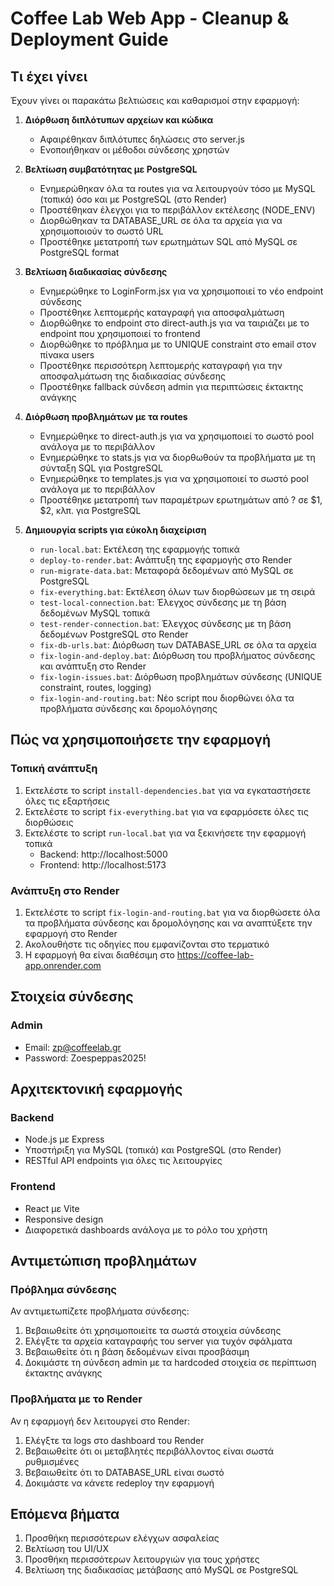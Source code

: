 # Coffee Lab Web App - Cleanup & Deployment Guide

## Τι έχει γίνει

Έχουν γίνει οι παρακάτω βελτιώσεις και καθαρισμοί στην εφαρμογή:

1. **Διόρθωση διπλότυπων αρχείων και κώδικα**
   - Αφαιρέθηκαν διπλότυπες δηλώσεις στο server.js
   - Ενοποιήθηκαν οι μέθοδοι σύνδεσης χρηστών

2. **Βελτίωση συμβατότητας με PostgreSQL**
   - Ενημερώθηκαν όλα τα routes για να λειτουργούν τόσο με MySQL (τοπικά) όσο και με PostgreSQL (στο Render)
   - Προστέθηκαν έλεγχοι για το περιβάλλον εκτέλεσης (NODE_ENV)
   - Διορθώθηκαν τα DATABASE_URL σε όλα τα αρχεία για να χρησιμοποιούν το σωστό URL
   - Προστέθηκε μετατροπή των ερωτημάτων SQL από MySQL σε PostgreSQL format

3. **Βελτίωση διαδικασίας σύνδεσης**
   - Ενημερώθηκε το LoginForm.jsx για να χρησιμοποιεί το νέο endpoint σύνδεσης
   - Προστέθηκε λεπτομερής καταγραφή για αποσφαλμάτωση
   - Διορθώθηκε το endpoint στο direct-auth.js για να ταιριάζει με το endpoint που χρησιμοποιεί το frontend
   - Διορθώθηκε το πρόβλημα με το UNIQUE constraint στο email στον πίνακα users
   - Προστέθηκε περισσότερη λεπτομερής καταγραφή για την αποσφαλμάτωση της διαδικασίας σύνδεσης
   - Προστέθηκε fallback σύνδεση admin για περιπτώσεις έκτακτης ανάγκης

4. **Διόρθωση προβλημάτων με τα routes**
   - Ενημερώθηκε το direct-auth.js για να χρησιμοποιεί το σωστό pool ανάλογα με το περιβάλλον
   - Ενημερώθηκε το stats.js για να διορθωθούν τα προβλήματα με τη σύνταξη SQL για PostgreSQL
   - Ενημερώθηκε το templates.js για να χρησιμοποιεί το σωστό pool ανάλογα με το περιβάλλον
   - Προστέθηκε μετατροπή των παραμέτρων ερωτημάτων από ? σε $1, $2, κλπ. για PostgreSQL

5. **Δημιουργία scripts για εύκολη διαχείριση**
   - `run-local.bat`: Εκτέλεση της εφαρμογής τοπικά
   - `deploy-to-render.bat`: Ανάπτυξη της εφαρμογής στο Render
   - `run-migrate-data.bat`: Μεταφορά δεδομένων από MySQL σε PostgreSQL
   - `fix-everything.bat`: Εκτέλεση όλων των διορθώσεων με τη σειρά
   - `test-local-connection.bat`: Έλεγχος σύνδεσης με τη βάση δεδομένων MySQL τοπικά
   - `test-render-connection.bat`: Έλεγχος σύνδεσης με τη βάση δεδομένων PostgreSQL στο Render
   - `fix-db-urls.bat`: Διόρθωση των DATABASE_URL σε όλα τα αρχεία
   - `fix-login-and-deploy.bat`: Διόρθωση του προβλήματος σύνδεσης και ανάπτυξη στο Render
   - `fix-login-issues.bat`: Διόρθωση προβλημάτων σύνδεσης (UNIQUE constraint, routes, logging)
   - `fix-login-and-routing.bat`: Νέο script που διορθώνει όλα τα προβλήματα σύνδεσης και δρομολόγησης

## Πώς να χρησιμοποιήσετε την εφαρμογή

### Τοπική ανάπτυξη

1. Εκτελέστε το script `install-dependencies.bat` για να εγκαταστήσετε όλες τις εξαρτήσεις
2. Εκτελέστε το script `fix-everything.bat` για να εφαρμόσετε όλες τις διορθώσεις
3. Εκτελέστε το script `run-local.bat` για να ξεκινήσετε την εφαρμογή τοπικά
   - Backend: http://localhost:5000
   - Frontend: http://localhost:5173

### Ανάπτυξη στο Render

1. Εκτελέστε το script `fix-login-and-routing.bat` για να διορθώσετε όλα τα προβλήματα σύνδεσης και δρομολόγησης και να αναπτύξετε την εφαρμογή στο Render
2. Ακολουθήστε τις οδηγίες που εμφανίζονται στο τερματικό
3. Η εφαρμογή θα είναι διαθέσιμη στο https://coffee-lab-app.onrender.com

## Στοιχεία σύνδεσης

### Admin
- Email: zp@coffeelab.gr
- Password: Zoespeppas2025!

## Αρχιτεκτονική εφαρμογής

### Backend
- Node.js με Express
- Υποστήριξη για MySQL (τοπικά) και PostgreSQL (στο Render)
- RESTful API endpoints για όλες τις λειτουργίες

### Frontend
- React με Vite
- Responsive design
- Διαφορετικά dashboards ανάλογα με το ρόλο του χρήστη

## Αντιμετώπιση προβλημάτων

### Πρόβλημα σύνδεσης
Αν αντιμετωπίζετε προβλήματα σύνδεσης:
1. Βεβαιωθείτε ότι χρησιμοποιείτε τα σωστά στοιχεία σύνδεσης
2. Ελέγξτε τα αρχεία καταγραφής του server για τυχόν σφάλματα
3. Βεβαιωθείτε ότι η βάση δεδομένων είναι προσβάσιμη
4. Δοκιμάστε τη σύνδεση admin με τα hardcoded στοιχεία σε περίπτωση έκτακτης ανάγκης

### Προβλήματα με το Render
Αν η εφαρμογή δεν λειτουργεί στο Render:
1. Ελέγξτε τα logs στο dashboard του Render
2. Βεβαιωθείτε ότι οι μεταβλητές περιβάλλοντος είναι σωστά ρυθμισμένες
3. Βεβαιωθείτε ότι το DATABASE_URL είναι σωστό
4. Δοκιμάστε να κάνετε redeploy την εφαρμογή

## Επόμενα βήματα

1. Προσθήκη περισσότερων ελέγχων ασφαλείας
2. Βελτίωση του UI/UX
3. Προσθήκη περισσότερων λειτουργιών για τους χρήστες
4. Βελτίωση της διαδικασίας μετάβασης από MySQL σε PostgreSQL
